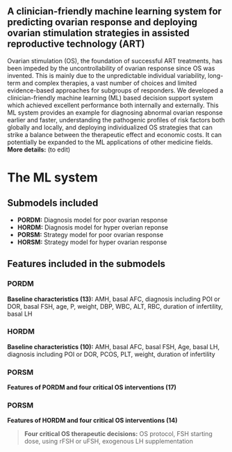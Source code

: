 ## A clinician-friendly machine learning system for predicting ovarian response and deploying ovarian stimulation strategies in assisted reproductive technology (ART)
Ovarian stimulation (OS), the foundation of successful ART treatments, has been impeded by the uncontrollability of ovarian response since OS was invented. This is mainly due to the unpredictable individual variability, long-term and complex therapies, a vast number of choices and limited evidence-based approaches for subgroups of responders. We developed a clinician-friendly machine learning (ML) based decision support system which achieved excellent performance both internally and externally. This ML system provides an example for diagnosing abnormal ovarian response earlier and faster, understanding the pathogenic profiles of risk factors both globally and locally, and deploying individualized OS strategies that can strike a balance between the therapeutic effect and economic costs. It can potentially be expanded to the ML applications of other medicine fields.  
**More details:** (to edit)
# The ML system
## Submodels included
- **PORDM:** Diagnosis model for poor ovarian response
- **HORDM:** Diagnosis model for hyper overian reponse
- **PORSM:** Strategy model for poor ovarian response
- **HORSM:** Strategy model for hyper ovarian response
## Features included in the submodels
### PORDM
**Baseline characteristics (13):** AMH, basal AFC, diagnosis including POI or DOR, basal FSH, age, P, weight, DBP, WBC, ALT, RBC, duration of infertility, basal LH
### HORDM
**Baseline characteristics (10):** AMH, basal AFC, basal FSH, Age, basal LH, diagnosis including POI or DOR, PCOS, PLT, weight, duration of infertility
### PORSM
**Features of PORDM and four critical OS interventions (17)**
### PORSM
**Features of HORDM and four critical OS interventions (14)**
> **Four critical OS therapeutic decisions:**  OS protocol, FSH starting dose, using rFSH or uFSH, exogenous LH supplementation
